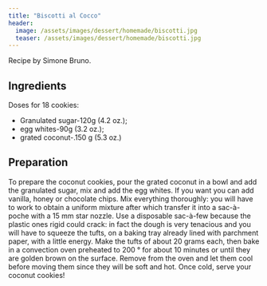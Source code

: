 ```yaml
---
title: "Biscotti al Cocco"
header:
  image: /assets/images/dessert/homemade/biscotti.jpg
  teaser: /assets/images/dessert/homemade/biscotti.jpg
---
```


Recipe by Simone Bruno.

## Ingredients
Doses for 18 cookies:
* Granulated sugar-120g (4.2 oz.);
* egg whites-90g (3.2 oz.);
* grated coconut-.150 g (5.3 oz.)

## Preparation
To prepare the coconut cookies, pour the grated coconut in a bowl and add the granulated sugar, mix and add the egg whites. If you want you can add vanilla, honey or chocolate chips. Mix everything thoroughly: you will have to work to obtain a uniform mixture after which transfer it into a sac-à-poche with a 15 mm star nozzle. Use a disposable sac-à-few because the plastic ones rigid could crack: in fact the dough is very tenacious and you will have to squeeze the tufts, on a baking tray already lined with parchment paper, with a little energy. Make the tufts of about 20 grams each, then bake in a convection oven preheated to 200 ° for about 10 minutes or until they are golden brown on the surface. Remove from the oven and let them cool before moving them since they will be soft and hot. Once cold, serve your coconut cookies!
